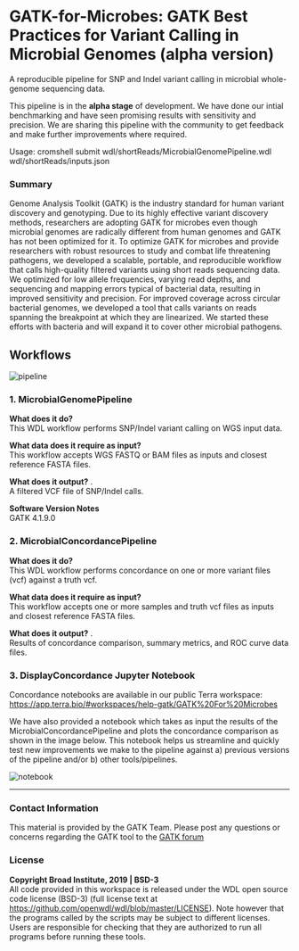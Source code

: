 # GATK-for-Microbes: GATK Best Practices for Variant Calling in Microbial Genomes (alpha version)

A reproducible pipeline for SNP and Indel variant calling in microbial whole-genome sequencing data.  

This pipeline is in the **alpha stage** of development. We have done our intial benchmarking and have seen promising results with sensitivity and precision. We are  sharing this pipeline with the community to get feedback and make further improvements where required. 

Usage: cromshell submit wdl/shortReads/MicrobialGenomePipeline.wdl wdl/shortReads/inputs.json

### Summary 

Genome Analysis Toolkit (GATK) is the industry standard for human variant discovery and genotyping. Due to its highly effective variant discovery methods, researchers are adopting GATK for microbes even though microbial genomes are radically different from human genomes and GATK has not been optimized for it. To optimize GATK for microbes and provide researchers with robust resources to study and combat life threatening pathogens, we developed a scalable, portable, and reproducible workflow that calls high-quality filtered variants using short reads sequencing data. We optimized for low allele frequencies, varying read depths, and sequencing and mapping errors typical of bacterial data, resulting in improved sensitivity and precision. For improved coverage across circular bacterial genomes, we developed a tool that calls variants on reads spanning the breakpoint at which they are linearized. We started these efforts with bacteria and will expand it to cover other microbial pathogens.

## Workflows
![pipeline](https://drive.google.com/uc?export=view&id=12RMqb-jkw6RDGgEhS1JoEr7kwQ5ycd5M)


### 1. MicrobialGenomePipeline

**What does it do?**     
This WDL workflow performs SNP/Indel variant calling on WGS input data.

**What data does it require as input?**  
This workflow accepts WGS FASTQ or BAM files as inputs and closest reference FASTA files. 

**What does it output?** .    
A filtered VCF file of SNP/Indel calls.         

**Software Version Notes**   
GATK 4.1.9.0  

### 2. MicrobialConcordancePipeline

**What does it do?**     
This WDL workflow performs concordance on one or more variant files (vcf) against a truth vcf.

**What data does it require as input?**  
This workflow accepts one or more samples and truth vcf files as inputs and closest reference FASTA files. 

**What does it output?** .    
Results of concordance comparison, summary metrics, and ROC curve data files.      

### 3. DisplayConcordance Jupyter Notebook

Concordance notebooks are available in our public Terra workspace: https://app.terra.bio/#workspaces/help-gatk/GATK%20For%20Microbes

We have also provided a notebook which takes as input the results of the MicrobialConcordancePipeline and plots the concordance comparison as shown in the image below. This notebook helps us streamline and quickly test new improvements we make to the pipeline against a) previous versions of the pipeline and/or b) other tools/pipelines.

![notebook](https://drive.google.com/uc?export=view&id=1Z_39Gv6LbvDqa1obqoTfR7PIYoKiqhFC)
    

---

### Contact Information  
This material is provided by the GATK Team. Please post any questions or concerns regarding the GATK tool to the [GATK forum](https://gatk.broadinstitute.org/hc/en-us/community/topics)

### License  
**Copyright Broad Institute, 2019 | BSD-3**  
All code provided in this workspace is released under the WDL open source code license (BSD-3) (full license text at https://github.com/openwdl/wdl/blob/master/LICENSE). Note however that the programs called by the scripts may be subject to different licenses. Users are responsible for checking that they are authorized to run all programs before running these tools.




